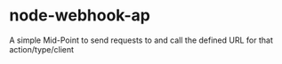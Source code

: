 # node-webhook-ap
A simple Mid-Point to send requests to and call the defined URL for that action/type/client
